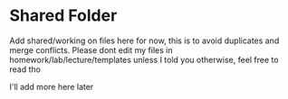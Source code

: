 # Shared Folder
Add shared/working on files here for now, this is to avoid duplicates and merge conflicts.
Please dont edit my files in homework/lab/lecture/templates unless I told you otherwise, feel free to read tho

I'll add more here later